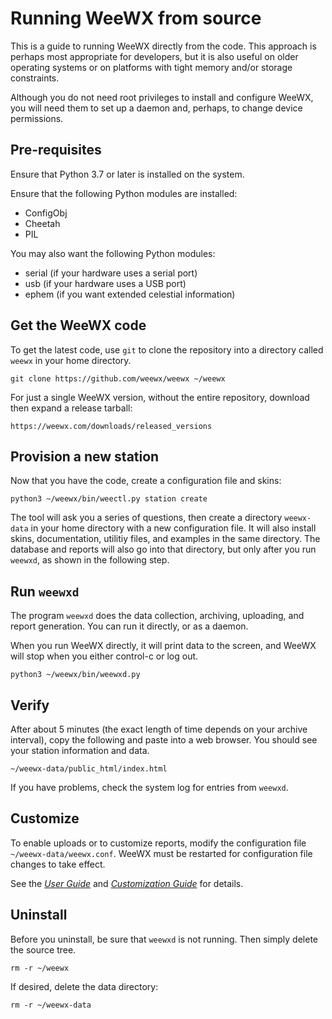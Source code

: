 # Running WeeWX from source

This is a guide to running WeeWX directly from the code.  This approach is
perhaps most appropriate for developers, but it is also useful on older
operating systems or on platforms with tight memory and/or storage constraints.

Although you do not need root privileges to install and configure WeeWX, you
will need them to set up a daemon and, perhaps, to change device permissions.

## Pre-requisites

Ensure that Python 3.7 or later is installed on the system.

Ensure that the following Python modules are installed:

* ConfigObj
* Cheetah
* PIL

You may also want the following Python modules:

* serial (if your hardware uses a serial port)
* usb (if your hardware uses a USB port)
* ephem (if you want extended celestial information)


## Get the WeeWX code

To get the latest code, use `git` to clone the repository into a directory
called `weewx` in your home directory.

```shell
git clone https://github.com/weewx/weewx ~/weewx
```

For just a single WeeWX version, without the entire repository, download
then expand a release tarball:

    https://weewx.com/downloads/released_versions


## Provision a new station

Now that you have the code, create a configuration file and skins:
```shell
python3 ~/weewx/bin/weectl.py station create
```

The tool will ask you a series of questions, then create a directory
`weewx-data` in your home directory with a new configuration file. It will
also install skins, documentation, utilitiy files, and examples in the same
directory. The database and reports will also go into that directory, but
only after you run `weewxd`, as shown in the following step.


## Run `weewxd`

The program `weewxd` does the data collection, archiving, uploading, and report
generation.  You can run it directly, or as a daemon.

When you run WeeWX directly, it will print data to the screen, and WeeWX will
stop when you either control-c or log out.

```shell
python3 ~/weewx/bin/weewxd.py
```


## Verify

After about 5 minutes (the exact length of time depends on your archive
interval), copy the following and paste into a web browser. You should see
your station information and data.

    ~/weewx-data/public_html/index.html

If you have problems, check the system log for entries from `weewxd`.


## Customize

To enable uploads or to customize reports, modify the configuration file
`~/weewx-data/weewx.conf`. WeeWX must be restarted for configuration file
changes to take effect.

See the [*User Guide*](../../usersguide) and
[*Customization Guide*](../../custom) for details.


## Uninstall

Before you uninstall, be sure that `weewxd` is not running.  Then simply
delete the source tree.

```
rm -r ~/weewx
```

If desired, delete the data directory:

```shell
rm -r ~/weewx-data
```
